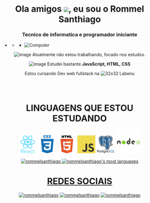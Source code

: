 
<h1 align="center">Ola amigos <img src="https://raw.githubusercontent.com/kaueMarques/kaueMarques/master/hi.gif" width="30px">, eu sou o Rommel Santhiago</h1>
<h3 align="center">Tecnico de informatica e programador iniciante</h3>

* * * <img src="https://raw.githubusercontent.com/MicaelliMedeiros/micaellimedeiros/master/image/computer-illustration.png" min-width="20px" max-width="300px" width="250px" align="left" margin="0" alt="Computer">

<div align="center">
  
![image](https://user-images.githubusercontent.com/61671015/144712720-217a3bb8-764c-47ec-8ccc-f70e8f0cfd55.png) Atualmente não estou trabalhando, focado nos estudos.

![image](https://user-images.githubusercontent.com/61671015/144712901-d6c24dce-44e9-461c-990f-1bec7a2b1e39.png) Estudei bastante **JavaScript, HTML, CSS**
  
Estou cursando Dev web fullstack na ![32x32](https://user-images.githubusercontent.com/61671015/147751898-47929365-3a8f-447c-81cf-08d59a316b08.png) Labenu
</div>
<br><br>
<div>
  <h1 align="center">LINGUAGENS QUE ESTOU ESTUDANDO</h1>
<p align="center">
<img src="https://raw.githubusercontent.com/devicons/devicon/master/icons/react/react-original-wordmark.svg" alt="react" width="60" height="60"/>
<img src="https://raw.githubusercontent.com/devicons/devicon/master/icons/css3/css3-plain-wordmark.svg" alt="css3"  width="60" height="60"/>
<img src="https://raw.githubusercontent.com/devicons/devicon/master/icons/html5/html5-original-wordmark.svg" alt="html5"  width="60" height="60"/>
<img src="https://raw.githubusercontent.com/devicons/devicon/master/icons/javascript/javascript-original.svg" alt="javascript" width="60" height="60"/>
<img src="https://raw.githubusercontent.com/devicons/devicon/master/icons/postgresql/postgresql-original-wordmark.svg" alt="postgresql" width="60" height="60"/>
<img src="https://raw.githubusercontent.com/devicons/devicon/master/icons/nodejs/nodejs-original-wordmark.svg" alt="nodejs" width="80" height="80"/></p><p align="center">
</p>
</div>

<div align="center">
  <a href="https://github.com/rommelsanthiago">
  <img width="530em" src="https://github-readme-stats.vercel.app/api?username=rommelsanthiago&show_icons=true&theme=highcontrast" alt="rommelsanthiago"/>
  <img width="530em" src="https://github-readme-stats.vercel.app/api/top-langs/?username=rommelsanthiago&layout=compact&theme=highcontrast" alt="rommelsanthiago's most languages"/>
</div>

<div>
<h1 align="center">REDES SOCIAIS</h1>  
<p align="center">
<a href="https://codepen.io/rommelsanthiago" target="blank"><img align="center" src="https://cdn.jsdelivr.net/npm/simple-icons@3.0.1/icons/codepen.svg" alt="rommelsanthiago" height="40" width="40" /></a>
<a href="https://www.linkedin.com/in/rommelsanthiago" target="blank"><img align="center" src="https://cdn.jsdelivr.net/npm/simple-icons@3.0.1/icons/linkedin.svg" alt="rommelsanthiago" height="40" width="40" /></a>
<a href="https://stackoverflow.com/users/14057059/rommel-santhiago" target="blank"><img align="center" src="https://cdn.jsdelivr.net/npm/simple-icons@3.0.1/icons/stackoverflow.svg" alt="rommelsanthiago" height="40" width="40" /></a>
</p>
</div>
  
  <div align="center">
    <img src="http://ForTheBadge.com/images/badges/built-with-love.svg" alt="" />
  </div>
  
